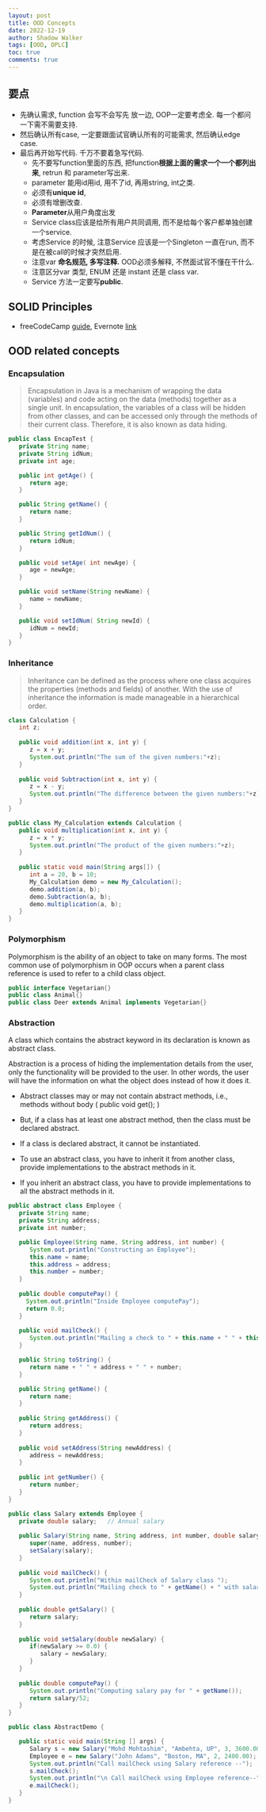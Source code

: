 ```yaml
---
layout: post
title: OOD Concepts
date: 2022-12-19
author: Shadow Walker
tags: [OOD, OPLC]
toc: true
comments: true
---
```


## 要点

- 先确认需求, function 会写不会写先 放一边, OOP一定要考虑全. 每一个都问一下需不需要支持.
- 然后确认所有case, 一定要跟面试官确认所有的可能需求, 然后确认edge case.
- 最后再开始写代码. 千万不要着急写代码.
	- 先不要写function里面的东西, 把function**根据上面的需求一个一个都列出来**, retrun 和 parameter写出来. 
	- parameter 能用id用id, 用不了id, 再用string, int之类. 
	- 必须有**unique id**, 
	- 必须有增删改查. 
	- **Parameter**从用户角度出发
	- Service class应该是给所有用户共同调用, 而不是给每个客户都单独创建一个service.  
	- 考虑Service 的时候, 注意Service 应该是一个Singleton 一直在run, 而不是在被call的时候才突然启用. 
	- 注意var **命名规范, 多写注释.** OOD必须多解释, 不然面试官不懂在干什么. 
	- 注意区分var 类型, ENUM 还是 instant 还是 class var. 
	- Service 方法一定要写**public**. 
	
## SOLID Principles

- freeCodeCamp [guide](https://www.freecodecamp.org/news/solid-principles-single-responsibility-principle-explained/), Evernote [link](https://www.evernote.com/shard/s573/u/0/sh/d93688a9-fc91-4916-8e88-35612eca565a/6e503184122a3d0138dad22a6b5159ba)

## OOD related concepts

### Encapsulation

> Encapsulation in Java is a mechanism of wrapping the data (variables) and code acting on the data (methods) together as a single unit. In encapsulation, the variables of a class will be hidden from other classes, and can be accessed only through the methods of their current class. Therefore, it is also known as data hiding.

```java
public class EncapTest {
   private String name;
   private String idNum;
   private int age;

   public int getAge() {
      return age;
   }

   public String getName() {
      return name;
   }

   public String getIdNum() {
      return idNum;
   }

   public void setAge( int newAge) {
      age = newAge;
   }

   public void setName(String newName) {
      name = newName;
   }

   public void setIdNum( String newId) {
      idNum = newId;
   }
}
```

### Inheritance

> Inheritance can be defined as the process where one class acquires the properties (methods and fields) of another. With the use of inheritance the information is made manageable in a hierarchical order.

```java
class Calculation {
   int z;
	
   public void addition(int x, int y) {
      z = x + y;
      System.out.println("The sum of the given numbers:"+z);
   }
	
   public void Subtraction(int x, int y) {
      z = x - y;
      System.out.println("The difference between the given numbers:"+z);
   }
}

public class My_Calculation extends Calculation {
   public void multiplication(int x, int y) {
      z = x * y;
      System.out.println("The product of the given numbers:"+z);
   }
	
   public static void main(String args[]) {
      int a = 20, b = 10;
      My_Calculation demo = new My_Calculation();
      demo.addition(a, b);
      demo.Subtraction(a, b);
      demo.multiplication(a, b);
   }
}
```
### Polymorphism


Polymorphism is the ability of an object to take on many forms. The most common use of polymorphism in OOP occurs when a parent class reference is used to refer to a child class object.

```java
public interface Vegetarian{}
public class Animal{}
public class Deer extends Animal implements Vegetarian{}
```

### Abstraction

A class which contains the abstract keyword in its declaration is known as abstract class.

Abstraction is a process of hiding the implementation details from the user, only the functionality will be provided to the user. In other words, the user will have the information on what the object does instead of how it does it.

- Abstract classes may or may not contain abstract methods, i.e., methods without body ( public void get(); )

- But, if a class has at least one abstract method, then the class must be declared abstract.

- If a class is declared abstract, it cannot be instantiated.

- To use an abstract class, you have to inherit it from another class, provide implementations to the abstract methods in it.

- If you inherit an abstract class, you have to provide implementations to all the abstract methods in it.

```java
public abstract class Employee {
   private String name;
   private String address;
   private int number;

   public Employee(String name, String address, int number) {
      System.out.println("Constructing an Employee");
      this.name = name;
      this.address = address;
      this.number = number;
   }
   
   public double computePay() {
     System.out.println("Inside Employee computePay");
     return 0.0;
   }
   
   public void mailCheck() {
      System.out.println("Mailing a check to " + this.name + " " + this.address);
   }

   public String toString() {
      return name + " " + address + " " + number;
   }

   public String getName() {
      return name;
   }
 
   public String getAddress() {
      return address;
   }
   
   public void setAddress(String newAddress) {
      address = newAddress;
   }
 
   public int getNumber() {
      return number;
   }
}
```

```java
public class Salary extends Employee {
   private double salary;   // Annual salary
   
   public Salary(String name, String address, int number, double salary) {
      super(name, address, number);
      setSalary(salary);
   }
   
   public void mailCheck() {
      System.out.println("Within mailCheck of Salary class ");
      System.out.println("Mailing check to " + getName() + " with salary " + salary);
   }
 
   public double getSalary() {
      return salary;
   }
   
   public void setSalary(double newSalary) {
      if(newSalary >= 0.0) {
         salary = newSalary;
      }
   }
   
   public double computePay() {
      System.out.println("Computing salary pay for " + getName());
      return salary/52;
   }
}
```

```java
public class AbstractDemo {

   public static void main(String [] args) {
      Salary s = new Salary("Mohd Mohtashim", "Ambehta, UP", 3, 3600.00);
      Employee e = new Salary("John Adams", "Boston, MA", 2, 2400.00);
      System.out.println("Call mailCheck using Salary reference --");
      s.mailCheck();
      System.out.println("\n Call mailCheck using Employee reference--");
      e.mailCheck();
   }
}
```

